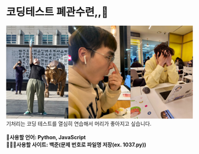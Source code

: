 # 코딩테스트 폐관수련,,🔨
![banner_IMG](./readme_img/banner.JPG)
기처리는 코딩 테스트를 열심히 연습해서 머리가 좋아지고 싶습니다.<br>
<br>
**🎤사용할 언어: Python, JavaScript**<br>
**👨🏻‍💻사용할 사이트: 백준(문제 번호로 파일명 저장(ex. 1037.py))**<br>
